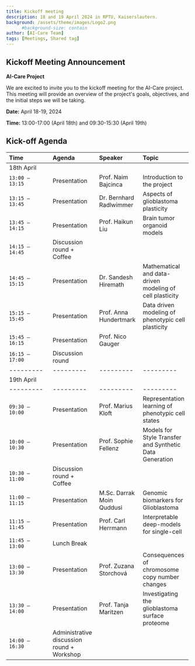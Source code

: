 ```yaml
---
title: Kickoff meeting
description: 18 and 19 April 2024 in RPTU, Kaiserslautern.
background: /assets/theme/images/Logo2.png
      #background-size: contain
author: [AI-Care Team]
tags: [Meetings, Shared tag]
---
```


## **Kickoff Meeting Announcement**

**AI-Care Project**

We are excited to invite you to the kickoff meeting for the AI-Care project. This meeting will provide an overview of the project's goals, objectives, and the initial steps we will be taking. 

**Date:** April 18-19, 2024


**Time:** 13:00-17:00 (April 18th) and 09:30-15:30 (April 19th)

<!-- **Agenda:** -->

## Kick-off Agenda

<style>
  table {
    width: 500px;  /* Adjust overall table width as needed */
  }
  th, td {
    min-width: 100px;
    width: 20%;  /* Adjust individual column width (percentage) */
    /*white-space: nowrap;   Prevent text wrapping */
    /*overflow: hidden;  Hide content overflowing cell width */
    /*text-overflow: ellipsis;  Add ellipsis (...) for overflowing text*/
    text-align: left;
  }
</style>

<!-- <div class="datatable-begin"></div> -->

|Time | Agenda | Speaker | Topic |
|---------|---------|---------|---------|
| 18th April | | | |
|`13:00 – 13:15`| Presentation | Prof. Naim Bajcinca | Introduction to the project |
|`13:15 – 13:45`| Presentation | Dr. Bernhard Radlwimmer | Aspects of glioblastoma plasticity |
|`13:45 – 14:15`| Presentation | Prof. Haikun Liu | Brain tumor organoid models |
|`14:15 – 14:45`| Discussion round + Coffee | | |
|`14:45 – 15:15`| Presentation | Dr. Sandesh Hiremath | Mathematical and data-driven modeling of cell plasticity |
|`15:15 – 15:45`| Presentation | Prof. Anna Hundertmark | Data driven modeling of phenotypic cell plasticity |
|`15:45 – 16:15`| Presentation | Prof. Nico Gauger |   |
|`16:15 – 17:00`| Discussion round | | |
|---------|---------|---------|---------|
| 19th April | | | |
|---------|---------|---------|---------|
|`09:30 – 10:00`| Presentation | Prof. Marius Kloft | Representation learning of phenotypic cell states |
|`10:00 – 10:30`| Presentation | Prof. Sophie Fellenz | Models for Style Transfer and Synthetic Data Generation |
|`10:30 – 11:00`| Discussion round + Coffee | | |
|`11:00 – 11:15`| Presentation | M.Sc. Darrak Moin Quddusi | Genomic biomarkers for Glioblastoma |
|`11:15 – 11:45`| Presentation | Prof. Carl Herrmann | Interpretable deep-models for single-cell  |
|`11:45 – 13:00`| Lunch Break | | |
|`13:00 – 13:30`| Presentation | Prof. Zuzana Storchová | Consequences of chromosome copy number changes |
|`13:30 – 14:00`| Presentation | Prof. Tanja Maritzen | Investigating the glioblastoma surface proteome |
|`14:00 – 16:30`| Administrative discussion round + Workshop | | |

<!-- <div class="datatable-end"></div> -->